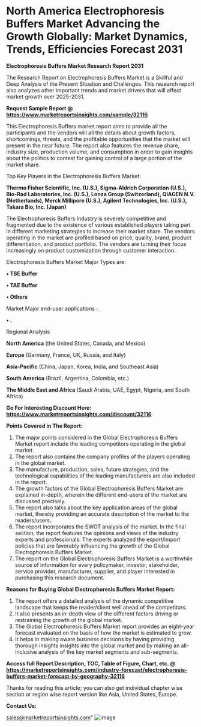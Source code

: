  # North America Electrophoresis Buffers Market Advancing the Growth Globally: Market Dynamics, Trends, Efficiencies Forecast 2031

<strong>Electrophoresis Buffers Market Research Report 2031</strong>

The Research Report on Electrophoresis Buffers Market is a Skillful and Deep Analysis of the Present Situation and Challenges. This research report also analyzes other important trends and market drivers that will affect market growth over 2025-2031.

<strong>Request Sample Report @ <a href=https://www.marketreportsinsights.com/sample/32116>https://www.marketreportsinsights.com/sample/32116</a></strong>

This Electrophoresis Buffers market report aims to provide all the participants and the vendors will all the details about growth factors, shortcomings, threats, and the profitable opportunities that the market will present in the near future. The report also features the revenue share, industry size, production volume, and consumption in order to gain insights about the politics to contest for gaining control of a large portion of the market share.

Top Key Players in the Electrophoresis Buffers Market:

<strong>Thermo Fisher Scientific, Inc. (U.S.), Sigma-Aldrich Corporation (U.S.), Bio-Rad Laboratories, Inc. (U.S.), Lonza Group (Switzerland), QIAGEN N.V. (Netherlands), Merck Millipore (U.S.), Agilent Technologies, Inc. (U.S.), Takara Bio, Inc. (Japan)</strong>

The Electrophoresis Buffers Industry is severely competitive and fragmented due to the existence of various established players taking part in different marketing strategies to increase their market share. The vendors operating in the market are profiled based on price, quality, brand, product differentiation, and product portfolio. The vendors are turning their focus increasingly on product customization through customer interaction.

Electrophoresis Buffers Market Major Types are:

<strong>• TBE Buffer

• TAE Buffer

• Others</strong>

Market Major end-user applications :

<strong>• .</strong>

Regional Analysis

</u><strong><b>North America</b></strong> (the United States, Canada, and Mexico)

<strong><b>Europe </b></strong>(Germany, France, UK, Russia, and Italy)

<strong><b>Asia-Pacific</b></strong> (China, Japan, Korea, India, and Southeast Asia)

<strong><b>South America</b></strong> (Brazil, Argentina, Colombia, etc.)

<strong><b>The Middle East and Africa</b></strong> (Saudi Arabia, UAE, Egypt, Nigeria, and South Africa)

<strong>Go For Interesting Discount Here: <a href=https://www.marketreportsinsights.com/discount/32116>https://www.marketreportsinsights.com/discount/32116</a></strong>

<strong>Points Covered in The Report:</strong>
<ol>
  <li>The major points considered in the Global Electrophoresis Buffers Market report include the leading competitors operating in the global market.</li>
  <li>The report also contains the company profiles of the players operating in the global market.</li>
  <li>The manufacture, production, sales, future strategies, and the technological capabilities of the leading manufacturers are also included in the report.</li>
  <li>The growth factors of the Global Electrophoresis Buffers Market are explained in-depth, wherein the different end-users of the market are discussed precisely.</li>
  <li>The report also talks about the key application areas of the global market, thereby providing an accurate description of the market to the readers/users.</li>
  <li>The report incorporates the SWOT analysis of the market. In the final section, the report features the opinions and views of the industry experts and professionals. The experts analyzed the export/import policies that are favorably influencing the growth of the Global Electrophoresis Buffers Market.</li>
  <li>The report on the Global Electrophoresis Buffers Market is a worthwhile source of information for every policymaker, investor, stakeholder, service provider, manufacturer, supplier, and player interested in purchasing this research document.</li>
</ol>
<strong>Reasons for Buying Global Electrophoresis Buffers Market Report:</strong>

<ol>
  <li>The report offers a detailed analysis of the dynamic competitive landscape that keeps the reader/client well ahead of the competitors.</li>
  <li>It also presents an in-depth view of the different factors driving or restraining the growth of the global market.</li>
  <li>The Global Electrophoresis Buffers Market report provides an eight-year forecast evaluated on the basis of how the market is estimated to grow.</li>
  <li>It helps in making aware business decisions by having providing thorough insights insights into the global market and by making an all-inclusive analysis of the key market segments and sub-segments.</li>
</ol>
<strong>Access full Report Description, TOC, Table of Figure, Chart, etc. @ <a href=https://marketreportsinsights.com/industry-forecast/electrophoresis-buffers-market-forecast-by-geography-32116>https://marketreportsinsights.com/industry-forecast/electrophoresis-buffers-market-forecast-by-geography-32116</a></strong>


Thanks for reading this article; you can also get individual chapter wise section or region wise report version like Asia, United States, Europe.

<strong>Contact Us:</strong>

sales@marketreportsinsights.com"
![image](https://github.com/user-attachments/assets/fa099fd6-a45e-4d60-b731-851b901d26ec)
